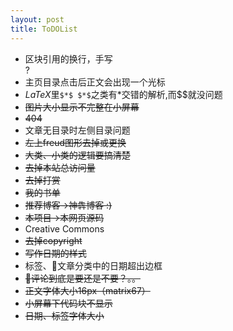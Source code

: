 ```yaml
---
layout: post
title: ToDOList
---
```


* 区块引用的换行，手写<br>?
* 主页目录点击后正文会出现一个光标
* $LaTeX$里`$*$ $*$`之类有*交错的解析,而$$就没问题
* ~~图片大小显示不完整在小屏幕~~
* ~~404~~
* 文章无目录时左侧目录问题
* ~~左上freud图形去掉或更换~~
* ~~大类、小类的逻辑要搞清楚~~
* ~~去掉本站总访问量~~
* ~~去掉打赏~~
* ~~我的书单~~
* ~~推荐博客->神犇博客 :)~~
* ~~本项目->本网页源码~~
* Creative Commons
* ~~去掉copyright~~
* ~~写作日期的样式~~
* 标签、文章分类中的日期超出边框
* ~~评论到底是要还是不要？。。~~
* ~~正文字体大小16px（matrix67）~~
* ~~小屏幕下代码块不显示~~
* ~~日期、标签字体大小~~
